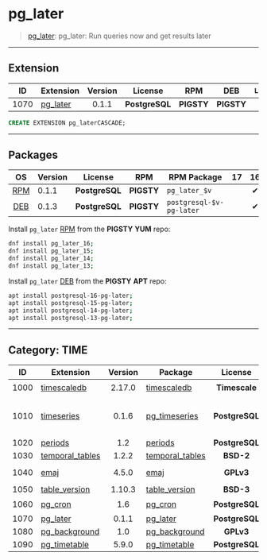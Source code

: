 # pg_later


> [pg_later](/https://github.com/tembo-io/pg_later): pg_later: Run queries now and get results later


-------

## Extension


| ID | Extension | Version | License | RPM | DEB | `LOAD` | `DYLIB` | `DDL` | `TRUST` | `RELOC` | Requires |
|:--:|-----------|:-------:|:-------:|:---:|:---:|:------:|:-------:|:-----:|:-------:|:-------:|----------|
| 1070 | [pg_later](https://github.com/tembo-io/pg_later) | 0.1.1 | **<span class="tcblue">PostgreSQL</span>** | **<span class="tcwarn">PIGSTY</span>** | **<span class="tcwarn">PIGSTY</span>** |  | <span class="tcblue">✔</span> | <span class="tcblue">✔</span> | <span class="tcwarn">✘</span> | <span class="tcwarn">✘</span> | [`pgmq`](/feat/pgmq) |





```sql
CREATE EXTENSION pg_laterCASCADE;
```


-----------


## Packages


| OS | Version | License | RPM | RPM Package | 17 | 16 | 15 | 14 | 13 | 12 | Dependency |
|:--:|---------|:-------:|:---:|-------------|:--:|:--:|:--:|:--:|:--:|:--:|------------|
| [RPM](/rpm) | 0.1.1 | **<span class="tcblue">PostgreSQL</span>** | **<span class="tcwarn">PIGSTY</span>** | `pg_later_$v` |  | <span class="tcblue">✔</span> | <span class="tcblue">✔</span> | <span class="tcblue">✔</span> | <span class="tcblue">✔</span> |  |  |
| [DEB](/deb) | 0.1.3 | **<span class="tcblue">PostgreSQL</span>** | **<span class="tcwarn">PIGSTY</span>** | `postgresql-$v-pg-later` |  | <span class="tcblue">✔</span> | <span class="tcblue">✔</span> | <span class="tcblue">✔</span> | <span class="tcblue">✔</span> |  |  |



Install `pg_later` [RPM](/rpm) from the **<span class="tcwarn">PIGSTY</span>** **YUM** repo:

```bash
dnf install pg_later_16;
dnf install pg_later_15;
dnf install pg_later_14;
dnf install pg_later_13;
```


Install `pg_later` [DEB](/deb) from the **<span class="tcwarn">PIGSTY</span>** **APT** repo:

```bash
apt install postgresql-16-pg-later;
apt install postgresql-15-pg-later;
apt install postgresql-14-pg-later;
apt install postgresql-13-pg-later;
```


-----------


## Category: TIME


| ID | Extension | Version | Package | License | RPM | DEB | lang | Tags | Schemas | Requires | `LOAD` | `DYLIB` | `DDL` | `TRUST` | `RELOC` |
|:--:|-----------|:-------:|---------|:-------:|:---:|:---:|:----:|------|---------|----------|:------:|:-------:|:-----:|:-------:|:-------:|
| 1000 | [timescaledb](/time/timescaledb) | 2.17.0 | [timescaledb](/time/timescaledb) | **<span class="tcwarn">Timescale</span>** | **<span class="tccyan">PGDG</span>** | **<span class="tccyan">PGDG</span>** | C |  |  |  | <span class="tcred">❗</span> | <span class="tcblue">✔</span> | <span class="tcblue">✔</span> | <span class="tcwarn">✘</span> | <span class="tcblue">✔</span> |
| 1010 | [timeseries](/time/timeseries) | 0.1.6 | [pg_timeseries](/time/timeseries) | **<span class="tcblue">PostgreSQL</span>** | **<span class="tcwarn">PIGSTY</span>** | **<span class="tcwarn">PIGSTY</span>** | SQL |  |  | [`columnar`](/olap/columnar), [`pg_cron`](/time/pg_cron), [`pg_ivm`](/feat/pg_ivm), [`pg_partman`](/olap/pg_partman) |  | <span class="tcwarn">✘</span> | <span class="tcblue">✔</span> | <span class="tcwarn">✘</span> | <span class="tcwarn">✘</span> |
| 1020 | [periods](/time/periods) | 1.2 | [periods](/time/periods) | **<span class="tcblue">PostgreSQL</span>** | **<span class="tccyan">PGDG</span>** | **<span class="tccyan">PGDG</span>** | C |  |  | [`btree_gist`](/func/btree_gist) |  | <span class="tcblue">✔</span> | <span class="tcblue">✔</span> | <span class="tcwarn">✘</span> | <span class="tcwarn">✘</span> |
| 1030 | [temporal_tables](/time/temporal_tables) | 1.2.2 | [temporal_tables](/time/temporal_tables) | **<span class="tcblue">BSD-2</span>** | **<span class="tcwarn">PIGSTY</span>** | **<span class="tcwarn">PIGSTY</span>** |  |  |  |  |  | <span class="tcblue">✔</span> | <span class="tcblue">✔</span> | <span class="tcwarn">✘</span> | <span class="tcblue">✔</span> |
| 1040 | [emaj](/time/emaj) | 4.5.0 | [emaj](/time/emaj) | **<span class="tcwarn">GPLv3</span>** | **<span class="tccyan">PGDG</span>** | **<span class="tcwarn">PIGSTY</span>** |  |  | `emaj` | [`dblink`](/fdw/dblink), [`btree_gist`](/func/btree_gist) |  | <span class="tcblue">✔</span> | <span class="tcblue">✔</span> | <span class="tcwarn">✘</span> | <span class="tcwarn">✘</span> |
| 1050 | [table_version](/time/table_version) | 1.10.3 | [table_version](/time/table_version) | **<span class="tcblue">BSD-3</span>** | **<span class="tccyan">PGDG</span>** | **<span class="tcwarn">PIGSTY</span>** |  |  | `table_version` | [`plpgsql`](/lang/plpgsql) |  | <span class="tcblue">✔</span> | <span class="tcblue">✔</span> | <span class="tcwarn">✘</span> | <span class="tcwarn">✘</span> |
| 1060 | [pg_cron](/time/pg_cron) | 1.6 | [pg_cron](/time/pg_cron) | **<span class="tcblue">PostgreSQL</span>** | **<span class="tccyan">PGDG</span>** | **<span class="tccyan">PGDG</span>** |  |  | `pg_catalog` |  | <span class="tcred">❗</span> | <span class="tcblue">✔</span> | <span class="tcblue">✔</span> | <span class="tcwarn">✘</span> | <span class="tcwarn">✘</span> |
| 1070 | [pg_later](/time/pg_later) | 0.1.1 | [pg_later](/time/pg_later) | **<span class="tcblue">PostgreSQL</span>** | **<span class="tcwarn">PIGSTY</span>** | **<span class="tcwarn">PIGSTY</span>** | Rust | `pgrx` | `pglater` | [`pgmq`](/feat/pgmq) |  | <span class="tcblue">✔</span> | <span class="tcblue">✔</span> | <span class="tcwarn">✘</span> | <span class="tcwarn">✘</span> |
| 1080 | [pg_background](/time/pg_background) | 1.0 | [pg_background](/time/pg_background) | **<span class="tcwarn">GPLv3</span>** | **<span class="tccyan">PGDG</span>** | **<span class="tcwarn">PIGSTY</span>** |  |  |  |  |  | <span class="tcblue">✔</span> | <span class="tcblue">✔</span> | <span class="tcwarn">✘</span> | <span class="tcblue">✔</span> |
| 1090 | [pg_timetable](/time/pg_timetable) | 5.9.0 | [pg_timetable](/time/pg_timetable) | **<span class="tcblue">PostgreSQL</span>** | **<span class="tcwarn">PIGSTY</span>** | **<span class="tcwarn">PIGSTY</span>** | Go | `bin` |  |  |  | <span class="tcwarn">✘</span> | <span class="tcwarn">✘</span> | <span class="tcwarn">✘</span> | <span class="tcwarn">✘</span> |



